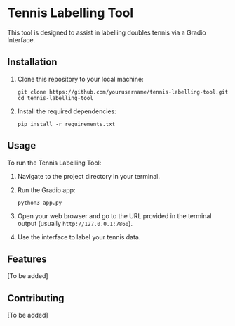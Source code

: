 # Tennis Labelling Tool

This tool is designed to assist in labelling doubles tennis via a Gradio Interface.

## Installation

1. Clone this repository to your local machine:
   ```
   git clone https://github.com/yourusername/tennis-labelling-tool.git
   cd tennis-labelling-tool
   ```

2. Install the required dependencies:
   ```
   pip install -r requirements.txt
   ```

## Usage

To run the Tennis Labelling Tool:

1. Navigate to the project directory in your terminal.

2. Run the Gradio app:
   ```
   python3 app.py
   ```

3. Open your web browser and go to the URL provided in the terminal output (usually `http://127.0.0.1:7860`).

4. Use the interface to label your tennis data.

## Features

[To be added]

## Contributing

[To be added]